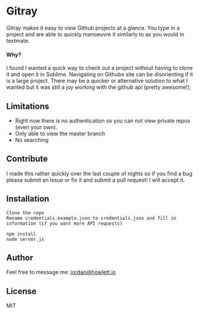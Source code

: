 Gitray
=========

Gitray makes it easy to view Github projects at a glance. You type in a project and are able to quickly manoeuvre it similarly to as you would in textmate. 

#### Why?
I found I wanted a quick way to check out a project without having to clone it and open it in Sublime. Navigating on Githubs site can be disorienting if it is a large project. There may be a quicker or alternative solution to what I wanted but it was still a joy working with the github api (pretty awesome!);

Limitations
-----------
* Right now there is no authentication so you can not view private repos (even your own). 
* Only able to view the master branch
* No searching

Contribute
----------
I made this rather quickly over the last couple of nights so if you find a bug please submit an issue or fix it and submit a pull request! I will accept it. 

Installation
--------------

```
Clone the repo
Rename credentials.example.json to credentials.json and fill in information (if you want more API requests)

npm install
node server.js
```

Author
------

Feel free to message me: jordan@howlett.io


License
-

MIT
